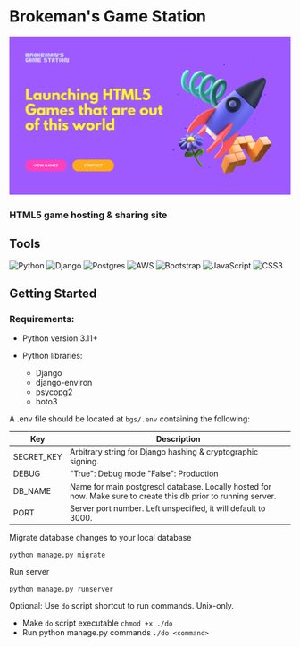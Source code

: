 # Brokeman's Game Station
![Landing Page Mockup](readme/bgs-landing-page-mockup.png)

### HTML5 game hosting & sharing site


## Tools

![Python](https://img.shields.io/badge/python-3670A0?style=for-the-badge&logo=python&logoColor=ffdd54)
![Django](https://img.shields.io/badge/django-%23092E20.svg?style=for-the-badge&logo=django&logoColor=white)
![Postgres](https://img.shields.io/badge/postgres-%23316192.svg?style=for-the-badge&logo=postgresql&logoColor=white)
![AWS](https://img.shields.io/badge/AWS-%23FF9900.svg?style=for-the-badge&logo=amazon-aws&logoColor=white)
![Bootstrap](https://img.shields.io/badge/bootstrap-%238511FA.svg?style=for-the-badge&logo=bootstrap&logoColor=white)
![JavaScript](https://img.shields.io/badge/javascript-%23323330.svg?style=for-the-badge&logo=javascript&logoColor=%23F7DF1E)
![CSS3](https://img.shields.io/badge/css3-%231572B6.svg?style=for-the-badge&logo=css3&logoColor=white)


## Getting Started

### Requirements:

- Python version 3.11+

- Python libraries:
  - Django
  - django-environ
  - psycopg2
  - boto3

A .env file should be located at `bgs/.env` containing
the following:

| Key        | Description                                                                                                     |
|------------|-----------------------------------------------------------------------------------------------------------------|
| SECRET_KEY | Arbitrary string for Django hashing & cryptographic signing.                                                    |
| DEBUG      | "True": Debug mode "False": Production                                                                          |
| DB_NAME    | Name for main postgresql database. Locally hosted for now. Make sure to create this db prior to running server. |
| PORT       | Server port number. Left unspecified, it will default to 3000.                                                  |

Migrate database changes to your local database
```shell
python manage.py migrate
```

Run server
```shell
python manage.py runserver
```

Optional: Use `do` script shortcut to run commands. Unix-only.
- Make `do` script executable `chmod +x ./do`
- Run python manage.py commands `./do <command>`
